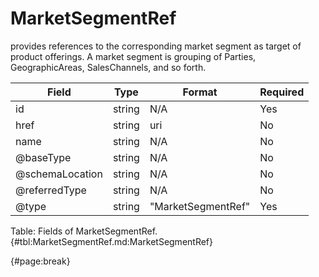 <!--
    ATTENTION: This file was generated via gradle!
               Do NOT manually edit this file! Any such changes will be overwritten!
-->

# MarketSegmentRef

provides references to the corresponding market segment as target of product offerings.
A market segment is grouping of Parties, GeographicAreas, SalesChannels, and so forth.

| Field | Type | Format | Required |
| ------- | ------- | ------- | --- |
| id | string | N/A | Yes |
| href | string | uri | No |
| name | string | N/A | No |
| @baseType | string | N/A | No |
| @schemaLocation | string | N/A | No |
| @referredType | string | N/A | No |
| @type | string | "MarketSegmentRef" | Yes |

Table: Fields of MarketSegmentRef. {#tbl:MarketSegmentRef.md:MarketSegmentRef}

{#page:break}
